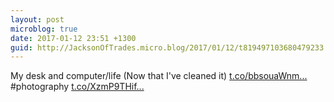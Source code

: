 ```yaml
---
layout: post
microblog: true
date: 2017-01-12 23:51 +1300
guid: http://JacksonOfTrades.micro.blog/2017/01/12/t819497103680479233.html
---
```

My desk and computer/life (Now that I've cleaned it) [t.co/bbsouaWnm...](https://t.co/bbsouaWnm7) #photography [t.co/XzmP9THif...](https://t.co/XzmP9THifB)
